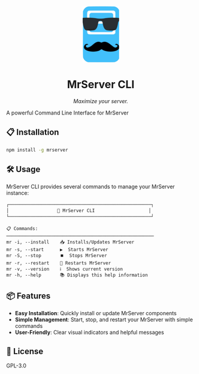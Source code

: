 <div align="center">
  <img height="150" src="https://raw.githubusercontent.com/mrserver-org/ui/refs/heads/main/logo.png">
  <h1>MrServer CLI</h1>
  <p><em>Maximize your server.</em></p>
</div>

A powerful Command Line Interface for MrServer

## 📋 Installation

```bash
npm install -g mrserver
```

## 🛠️ Usage

MrServer CLI provides several commands to manage your MrServer instance:

```
┌─────────────────────────────────────────────────────┐
│                  🚀 MrServer CLI                    │
└─────────────────────────────────────────────────────┘

📋 Commands:
───────────────────────────────────────────────────────
mr -i, --install    📥 Installs/Updates MrServer
mr -s, --start      ▶️  Starts MrServer
mr -S, --stop       ⏹️  Stops MrServer
mr -r, --restart    🔄 Restarts MrServer
mr -v, --version    ℹ️  Shows current version
mr -h, --help       📚 Displays this help information
```

## 📦 Features

- **Easy Installation**: Quickly install or update MrServer components
- **Simple Management**: Start, stop, and restart your MrServer with simple commands
- **User-Friendly**: Clear visual indicators and helpful messages

## 📄 License

GPL-3.0